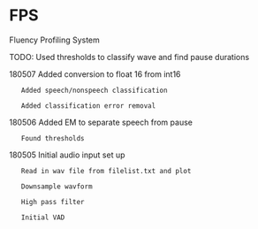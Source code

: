 # FPS
Fluency Profiling System

TODO: Used thresholds to classify wave and find pause durations

180507 Added conversion to float 16 from int16

       Added speech/nonspeech classification
       
       Added classification error removal

180506 Added EM to separate speech from pause
       
       Found thresholds

180505 Initial audio input set up
       
       Read in wav file from filelist.txt and plot
       
       Downsample wavform
       
       High pass filter
       
       Initial VAD
